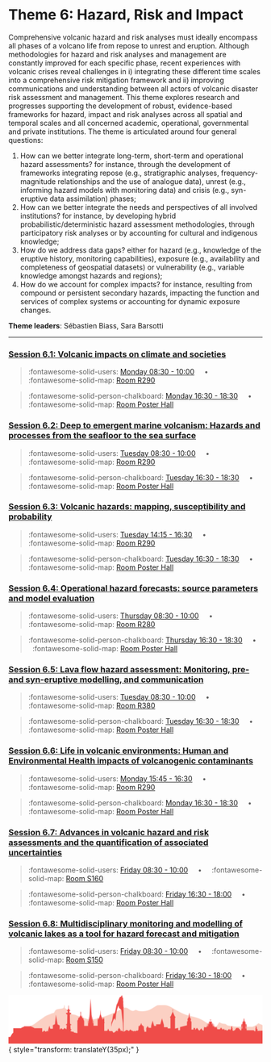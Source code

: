 # Theme 6: Hazard, Risk and Impact

Comprehensive volcanic hazard and risk analyses must ideally encompass all phases of a volcano life from repose to unrest and eruption. Although methodologies for hazard and risk analyses and management are constantly improved for each specific phase, recent experiences with volcanic crises reveal challenges in i) integrating these different time scales into a comprehensive risk mitigation framework and ii) improving communications and understanding between all actors of volcanic disaster risk assessment and management. This theme explores research and progresses supporting the development of robust, evidence-based frameworks for hazard, impact and risk analyses across all spatial and temporal scales and all concerned academic, operational, governmental and private institutions. The theme is articulated around four general questions:

1. How can we better integrate long-term, short-term and operational hazard assessments? for instance, through the development of frameworks integrating repose (e.g., stratigraphic analyses, frequency-magnitude relationships and the use of analogue data), unrest (e.g., informing hazard models with monitoring data) and crisis (e.g., syn-eruptive data assimilation) phases;
2. How can we better integrate the needs and perspectives of all involved institutions? for instance, by developing hybrid probabilistic/deterministic hazard assessment methodologies, through participatory risk analyses or by accounting for cultural and indigenous knowledge;
3. How do we address data gaps? either for hazard (e.g., knowledge of the eruptive history, monitoring capabilities), exposure (e.g., availability and completeness of geospatial datasets) or vulnerability (e.g., variable knowledge amongst hazards and regions);
4. How do we account for complex impacts? for instance,  resulting from compound or persistent secondary hazards, impacting the function and services of complex systems or accounting for dynamic exposure changes.

**Theme leaders**: Sébastien Biass, Sara Barsotti

---

### [Session 6.1: Volcanic impacts on climate and societies](sessions/session-6-1.md)

> :fontawesome-solid-users: [Monday 08:30 - 10:00](sessions_comparison.md#__tabbed_1_4) &nbsp; &nbsp; • &nbsp; &nbsp; :fontawesome-solid-map: [Room R290](maps_venue.md#__tabbed_1_1)

> :fontawesome-solid-person-chalkboard: [Monday 16:30 - 18:30](sessions_comparison.md#__tabbed_1_6) &nbsp; &nbsp; • &nbsp; &nbsp; :fontawesome-solid-map: [Room Poster Hall](maps_venue.md#__tabbed_1_1)

### [Session 6.2: Deep to emergent marine volcanism: Hazards and processes from the seafloor to the sea surface](sessions/session-6-2.md)

> :fontawesome-solid-users: [Tuesday 08:30 - 10:00](sessions_comparison.md#__tabbed_2_4) &nbsp; &nbsp; • &nbsp; &nbsp; :fontawesome-solid-map: [Room R290](maps_venue.md#__tabbed_1_1)

> :fontawesome-solid-person-chalkboard: [Tuesday 16:30 - 18:30](sessions_comparison.md#__tabbed_2_6) &nbsp; &nbsp; • &nbsp; &nbsp; :fontawesome-solid-map: [Room Poster Hall](maps_venue.md#__tabbed_1_1)

### [Session 6.3: Volcanic hazards: mapping, susceptibility and probability](sessions/session-6-3.md)

> :fontawesome-solid-users: [Tuesday 14:15 - 16:30](sessions_comparison.md#__tabbed_2_4) &nbsp; &nbsp; • &nbsp; &nbsp; :fontawesome-solid-map: [Room R290](maps_venue.md#__tabbed_1_1)

> :fontawesome-solid-person-chalkboard: [Tuesday 16:30 - 18:30](sessions_comparison.md#__tabbed_2_6) &nbsp; &nbsp; • &nbsp; &nbsp; :fontawesome-solid-map: [Room Poster Hall](maps_venue.md#__tabbed_1_1)

### [Session 6.4: Operational hazard forecasts: source parameters and model evaluation](sessions/session-6-4.md)

> :fontawesome-solid-users: [Thursday 08:30 - 10:00](sessions_comparison.md#__tabbed_3_3) &nbsp; &nbsp; • &nbsp; &nbsp; :fontawesome-solid-map: [Room R280](maps_venue.md#__tabbed_1_1)

> :fontawesome-solid-person-chalkboard: [Thursday 16:30 - 18:30](sessions_comparison.md#__tabbed_3_6) &nbsp; &nbsp; • &nbsp; &nbsp; :fontawesome-solid-map: [Room Poster Hall](maps_venue.md#__tabbed_1_1)

### [Session 6.5: Lava flow hazard assessment: Monitoring, pre- and syn-eruptive modelling, and communication](sessions/session-6-5.md)

> :fontawesome-solid-users: [Tuesday 08:30 - 10:00](sessions_comparison.md#__tabbed_2_5) &nbsp; &nbsp; • &nbsp; &nbsp; :fontawesome-solid-map: [Room R380](maps_venue.md#__tabbed_1_1)

> :fontawesome-solid-person-chalkboard: [Tuesday 16:30 - 18:30](sessions_comparison.md#__tabbed_2_6) &nbsp; &nbsp; • &nbsp; &nbsp; :fontawesome-solid-map: [Room Poster Hall](maps_venue.md#__tabbed_1_1)

### [Session 6.6: Life in volcanic environments: Human and Environmental Health impacts of volcanogenic contaminants](sessions/session-6-6.md)

> :fontawesome-solid-users: [Monday 15:45 - 16:30](sessions_comparison.md#__tabbed_1_4) &nbsp; &nbsp; • &nbsp; &nbsp; :fontawesome-solid-map: [Room R290](maps_venue.md#__tabbed_1_1)

> :fontawesome-solid-person-chalkboard: [Monday 16:30 - 18:30](sessions_comparison.md#__tabbed_1_6) &nbsp; &nbsp; • &nbsp; &nbsp; :fontawesome-solid-map: [Room Poster Hall](maps_venue.md#__tabbed_1_1)

### [Session 6.7: Advances in volcanic hazard and risk assessments and the quantification of associated uncertainties](sessions/session-6-7.md)

> :fontawesome-solid-users: [Friday 08:30 - 10:00](sessions_comparison.md#__tabbed_4_2) &nbsp; &nbsp; • &nbsp; &nbsp; :fontawesome-solid-map: [Room S160](maps_venue.md#__tabbed_1_2)

> :fontawesome-solid-person-chalkboard: [Friday 16:30 - 18:00](sessions_comparison.md#__tabbed_4_6) &nbsp; &nbsp; • &nbsp; &nbsp; :fontawesome-solid-map: [Room Poster Hall](maps_venue.md#__tabbed_1_1)

### [Session 6.8: Multidisciplinary monitoring and modelling of volcanic lakes as a tool for hazard forecast and mitigation](sessions/session-6-8.md)

> :fontawesome-solid-users: [Friday 08:30 - 10:00](sessions_comparison.md#__tabbed_4_1) &nbsp; &nbsp; • &nbsp; &nbsp; :fontawesome-solid-map: [Room S150](maps_venue.md#__tabbed_1_2)

> :fontawesome-solid-person-chalkboard: [Friday 16:30 - 18:00](sessions_comparison.md#__tabbed_4_6) &nbsp; &nbsp; • &nbsp; &nbsp; :fontawesome-solid-map: [Room Poster Hall](maps_venue.md#__tabbed_1_1)

![Footer](img/footer.png){  style="transform: translateY(35px);" }
